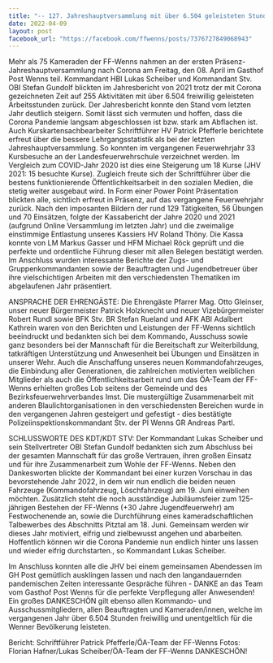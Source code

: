 ```yaml
---
title: "-- 127. Jahreshauptversammlung mit über 6.504 geleisteten Stunden der Feuerwehr Wenns für die Wenner Bevölkerung"
date: 2022-04-09
layout: post
facebook_url: "https://facebook.com/ffwenns/posts/7376727849068943"
---
```


Mehr als 75 Kameraden der FF-Wenns nahmen an der ersten Präsenz-Jahreshauptversammlung nach Corona am Freitag, den 08. April im Gasthof Post Wenns teil. Kommandant HBI Lukas Scheiber und Kommandant Stv. OBI Stefan Gundolf blickten im Jahresbericht von 2021 trotz der mit Corona gezeichneten Zeit auf 255 Aktivitäten mit über 6.504 freiwillig geleisteten Arbeitsstunden zurück. Der Jahresbericht konnte den Stand vom letzten Jahr deutlich steigern. Somit lässt sich vermuten und hoffen, dass die Corona Pandemie langsam abgeschlossen ist bzw. stark am Abflachen ist.
Auch Kurskartensachbearbeiter Schriftführer HV Patrick Pfefferle berichtete erfreut über die bessere Lehrgangsstatistik als bei der letzten Jahreshauptversammlung. So konnten im vergangenen Feuerwehrjahr 33 Kursbesuche an der Landesfeuerwehrschule verzeichnet werden. Im Vergleich zum COVID-Jahr 2020 ist dies eine Steigerung um 18 Kurse (JHV 2021: 15 besuchte Kurse). Zugleich freute sich der Schriftführer über die bestens funktionierende Öffentlichkeitsarbeit in den sozialen Medien, die stetig weiter ausgebaut wird. In Form einer Power Point Präsentation blickten alle, sichtlich erfreut in Präsenz, auf das vergangene Feuerwehrjahr zurück. Nach den imposanten Bildern der rund 129 Tätigkeiten, 56 Übungen und 70 Einsätzen, folgte der Kassabericht der Jahre 2020 und 2021 (aufgrund Online Versammlung im letzten Jahr) und die zweimalige einstimmige Entlastung unseres Kassiers HV Roland Thöny. Die Kassa konnte von LM Markus Gasser und HFM Michael Röck geprüft und die perfekte und ordentliche Führung dieser mit allen Belegen bestätigt werden. Im Anschluss wurden interessante Berichte der Zugs- und Gruppenkommandanten sowie der Beauftragten und Jugendbetreuer über ihre vielschichtigen Arbeiten mit den verschiedensten Thematiken im abgelaufenen Jahr präsentiert. 

ANSPRACHE DER EHRENGÄSTE: 
Die Ehrengäste Pfarrer Mag. Otto Gleinser, unser neuer Bürgermeister Patrick Holzknecht und neuer Vizebürgermeister Robert Rundl sowie BFK Stv. BR Stefan Rueland und AFK ABI Adalbert Kathrein waren von den Berichten und Leistungen der FF-Wenns sichtlich beeindruckt und bedankten sich bei dem Kommando, Ausschuss sowie ganz besonders bei der Mannschaft für die Bereitschaft zur Weiterbildung, tatkräftigen Unterstützung und Anwesenheit bei Übungen und Einsätzen in unserer Wehr. Auch die Anschaffung unseres neuen Kommandofahrzeuges, die Einbindung aller Generationen, die zahlreichen motivierten weiblichen Mitglieder als auch die Öffentlichkeitsarbeit rund um das ÖA-Team der FF-Wenns erhielten großes Lob seitens der Gemeinde und des Bezirksfeuerwehrverbandes Imst.
Die mustergültige Zusammenarbeit mit anderen Blaulichtorganisationen in den verschiedensten Bereichen wurde in den vergangenen Jahren gesteigert und gefestigt - dies bestätigte Polizeiinspektionskommandant Stv. der PI Wenns GR Andreas Partl. 

SCHLUSSWORTE DES KDT/KDT STV: 
Der Kommandant Lukas Scheiber und sein Stellvertreter OBI Stefan Gundolf bedankten sich zum Abschluss bei der gesamten Mannschaft für das große Vertrauen, ihren großen Einsatz und für ihre Zusammenarbeit zum Wohle der FF-Wenns. Neben den Dankesworten blickte der Kommandant bei einer kurzen Vorschau in das bevorstehende Jahr 2022, in dem wir nun endlich die beiden neuen Fahrzeuge (Kommandofahrzeug, Löschfahrzeug) am 19. Juni einweihen möchten. Zusätzlich steht die noch ausständige Jubiläumsfeier zum 125-jährigen Bestehen der FF-Wenns (+30 Jahre Jugendfeuerwehr) am Festwochenende an, sowie die Durchführung eines kameradschaftlichen Talbewerbes des Abschnitts Pitztal am 18. Juni. Gemeinsam werden wir dieses Jahr motiviert, eifrig und zielbewusst angehen und abarbeiten. Hoffentlich können wir die Corona Pandemie nun endlich hinter uns lassen und wieder eifrig durchstarten., so Kommandant Lukas Scheiber.

Im Anschluss konnten alle die JHV bei einem gemeinsamen Abendessen im GH Post gemütlich ausklingen lassen und nach den langandauernden pandemischen Zeiten interessante Gespräche führen - DANKE an das Team vom Gasthof Post Wenns für die perfekte Verpflegung aller Anwesenden!
Ein großes DANKESCHÖN gilt ebenso allen Kommando- und Ausschussmitgliedern, allen Beauftragten und Kameraden/innen, welche im vergangenen Jahr über 6.504 Stunden freiwillig und unentgeltlich für die Wenner Bevölkerung leisteten. 

 

Bericht: Schriftführer Patrick Pfefferle/ÖA-Team der FF-Wenns
Fotos: Florian Hafner/Lukas Scheiber/ÖA-Team der FF-Wenns DANKESCHÖN!
